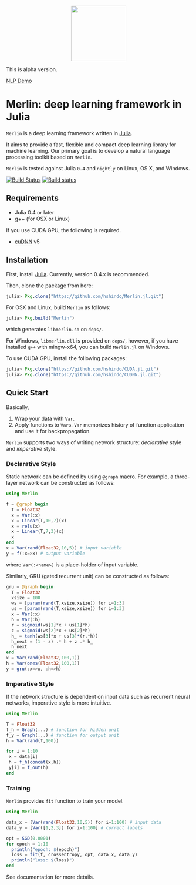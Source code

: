 <p align="center"><img src="https://github.com/hshindo/Merlin.jl/blob/master/Merlin.png" width="150"></p>

This is alpha version.

[NLP Demo](http://158.199.141.203/)

# Merlin: deep learning framework in Julia

`Merlin` is a deep learning framework written in [Julia](http://julialang.org/).

It aims to provide a fast, flexible and compact deep learning library for machine learning.
Our primary goal is to develop a natural language processing toolkit based on `Merlin`.

`Merlin` is tested against Julia `0.4` and `nightly` on Linux, OS X, and Windows.

[![Build Status](https://travis-ci.org/hshindo/Merlin.jl.svg?branch=master)](https://travis-ci.org/hshindo/Merlin.jl)
[![Build status](https://ci.appveyor.com/api/projects/status/v2u1kyjy61ph0ihn/branch/master?svg=true)](https://ci.appveyor.com/project/hshindo/merlin-jl/branch/master)

## Requirements
- Julia 0.4 or later
- g++ (for OSX or Linux)

If you use CUDA GPU, the following is required.
- [cuDNN](https://developer.nvidia.com/cudnn) v5

## Installation
First, install [Julia](http://julialang.org/). Currently, version 0.4.x is recommended.

Then, clone the package from here:
```julia
julia> Pkg.clone("https://github.com/hshindo/Merlin.jl.git")
```

For OSX and Linux, build `Merlin` as follows:
```julia
julia> Pkg.build("Merlin")
```
which generates `libmerlin.so` on `deps/`.

For Windows, `libmerlin.dll` is provided on `deps/`, however,
if you have installed `g++` with mingw-x64, you can build `Merlin.jl` on Windows.

To use CUDA GPU, install the following packages:
```julia
julia> Pkg.clone("https://github.com/hshindo/CUDA.jl.git")
julia> Pkg.clone("https://github.com/hshindo/CUDNN.jl.git")
```

## Quick Start
Basically,

1. Wrap your data with `Var`.
2. Apply functions to `Var`s. `Var` memorizes history of function application and use it for backpropagation.

`Merlin` supports two ways of writing network structure: *declarative* style and *imperative* style.

### Declarative Style
Static network can be defined by using `@graph` macro.
For example, a three-layer network can be constructed as follows:
```julia
using Merlin

f = @graph begin
  T = Float32
  x = Var(:x)
  x = Linear(T,10,7)(x)
  x = relu(x)
  x = Linear(T,7,3)(x)
  x
end
x = Var(rand(Float32,10,5)) # input variable
y = f(:x=>x) # output variable
```
where `Var(:<name>)` is a place-holder of input variable.

Similarly, GRU (gated recurrent unit) can be constructed as follows:
```julia
gru = @graph begin
  T = Float32
  xsize = 100
  ws = [param(rand(T,xsize,xsize)) for i=1:3]
  us = [param(rand(T,xsize,xsize)) for i=1:3]
  x = Var(:x)
  h = Var(:h)
  r = sigmoid(ws[1]*x + us[1]*h)
  z = sigmoid(ws[2]*x + us[2]*h)
  h_ = tanh(ws[3]*x + us[3]*(r.*h))
  h_next = (1 - z) .* h + z .* h_
  h_next
end
x = Var(rand(Float32,100,1))
h = Var(ones(Float32,100,1))
y = gru(:x=>x, :h=>h)
```

### Imperative Style
If the network structure is dependent on input data such as recurrent neural networks, imperative style is more intuitive.
```julia
using Merlin

T = Float32
f_h = Graph(...) # function for hidden unit
f_y = Graph(...) # function for output unit
h = Var(rand(T,100))

for i = 1:10
 x = data[i]
 h = f_h(concat(x,h))
 y[i] = f_out(h)
end
```

### Training
`Merlin` provides `fit` function to train your model.
```julia
using Merlin

data_x = [Var(rand(Float32,10,5)) for i=1:100] # input data
data_y = [Var([1,2,3]) for i=1:100] # correct labels

opt = SGD(0.0001)
for epoch = 1:10
  println("epoch: $(epoch)")
  loss = fit(f, crossentropy, opt, data_x, data_y)
  println("loss: $(loss)")
end
```
See documentation for more details.

